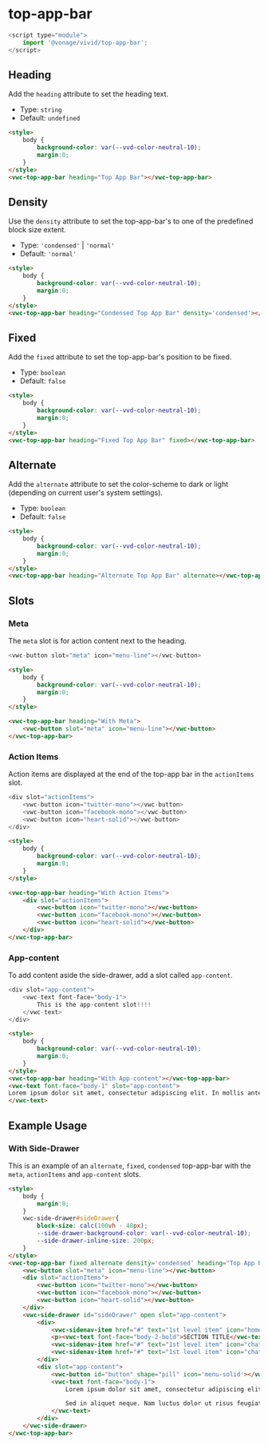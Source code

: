 # top-app-bar

```js
<script type="module">
    import '@vonage/vivid/top-app-bar';
</script>
```

## Heading
Add the `heading` attribute to set the heading text.

- Type: `string`
- Default: `undefined`

```html preview
<style>
    body {
        background-color: var(--vvd-color-neutral-10);
        margin:0;
    }
</style>
<vwc-top-app-bar heading="Top App Bar"></vwc-top-app-bar>
```

## Density

Use the `density` attribute to set the top-app-bar's to one of the predefined block size extent.

- Type: `'condensed'` | `'normal'`
- Default: `'normal'`

```html preview
<style>
    body {
        background-color: var(--vvd-color-neutral-10);
        margin:0;
    }
</style>
<vwc-top-app-bar heading="Condensed Top App Bar" density='condensed'></vwc-top-app-bar>
```

## Fixed
Add the `fixed` attribute to set the top-app-bar's position to be fixed.

- Type: `boolean`
- Default: `false`

```html preview
<style>
    body {
        background-color: var(--vvd-color-neutral-10);
        margin:0;
    }
</style>
<vwc-top-app-bar heading="Fixed Top App Bar" fixed></vwc-top-app-bar>
```

## Alternate

Add the `alternate` attribute to set the color-scheme to dark or light (depending on current user's system settings).

- Type: `boolean`
- Default: `false`

```html preview
<style>
    body {
        background-color: var(--vvd-color-neutral-10);
        margin:0;
    }
</style>
<vwc-top-app-bar heading="Alternate Top App Bar" alternate></vwc-top-app-bar>
```

## Slots

### Meta
The `meta` slot is for action content next to the heading.

```js
<vwc-button slot="meta" icon="menu-line"></vwc-button>
```

```html preview
<style>
    body {
        background-color: var(--vvd-color-neutral-10);
        margin:0;
    }
</style>

<vwc-top-app-bar heading="With Meta">
    <vwc-button slot="meta" icon="menu-line"></vwc-button>
</vwc-top-app-bar>
```

### Action Items
Action items are displayed at the end of the top-app bar in the `actionItems` slot.

```js
<div slot="actionItems">
    <vwc-button icon="twitter-mono"></vwc-button>
    <vwc-button icon="facebook-mono"></vwc-button>
    <vwc-button icon="heart-solid"></vwc-button>
</div>
```

```html preview
<style>
    body {
        background-color: var(--vvd-color-neutral-10);
        margin:0;
    }
</style>

<vwc-top-app-bar heading="With Action Items">
    <div slot="actionItems">
        <vwc-button icon="twitter-mono"></vwc-button>
        <vwc-button icon="facebook-mono"></vwc-button>
        <vwc-button icon="heart-solid"></vwc-button>
    </div>
</vwc-top-app-bar>
```

### App-content

To add content aside the side-drawer, add a slot called `app-content`.

```js
<div slot="app-content">
    <vwc-text font-face="body-1">
        This is the app-content slot!!!!
    </vwc-text>
</div>
```
```html preview
<style>
    body {
        background-color: var(--vvd-color-neutral-10);
        margin:0;
    }
</style>
<vwc-top-app-bar heading="With App-content"></vwc-top-app-bar>
<vwc-text font-face="body-1" slot="app-content">
Lorem ipsum dolor sit amet, consectetur adipiscing elit. In mollis ante est, ac porta sapien rutrum in. Fusce id pulvinar massa. In est erat, gravida sed velit id, tempus tempus metus. Proin mollis auctor orci. Curabitur vestibulum elementum imperdiet. Mauris ac nisl vel nisi auctor sodales. Vestibulum vel rutrum leo, a convallis tellus. Aliquam vel ultricies elit, eget malesuada orci. Praesent ut blandit nisl. Morbi ut ligula faucibus ante pellentesque condimentum sit amet ac dui. Suspendisse potenti. Ut et massa arcu. Pellentesque pellentesque id tortor at ornare.
</vwc-text>
```


## Example Usage

### With Side-Drawer

This is an example of an `alternate`, `fixed`, `condensed` top-app-bar with the `meta`, `actionItems` and `app-content` slots.

```html preview
<style>
    body {
        margin:0;
    }
    vwc-side-drawer#sideDrawer{
        block-size: calc(100vh - 48px);
        --side-drawer-background-color: var(--vvd-color-neutral-10);
        --side-drawer-inline-size: 200px;
    }
</style>
<vwc-top-app-bar fixed alternate density='condensed' heading="Top App Bar with Side Drawer">
    <vwc-button slot="meta" icon="menu-line"></vwc-button>
    <div slot="actionItems">
        <vwc-button icon="twitter-mono"></vwc-button>
        <vwc-button icon="facebook-mono"></vwc-button>
        <vwc-button icon="heart-solid"></vwc-button>
    </div>
    <vwc-side-drawer id="sideDrawer" open slot="app-content">
        <div>
            <vwc-sidenav-item href="#" text="1st level item" icon="home-line"></vwc-sidenav-item>
            <p><vwc-text font-face="body-2-bold">SECTION TITLE</vwc-text></p>
            <vwc-sidenav-item href="#" text="1st level item" icon="chat-line"></vwc-sidenav-item>
            <vwc-sidenav-item href="#" text="1st level item" icon="chat-line"></vwc-sidenav-item>
        </div>
        <div slot="app-content">
            <vwc-button id="button" shape="pill" icon='menu-solid'></vwc-button>
            <vwc-text font-face="body-1">
                Lorem ipsum dolor sit amet, consectetur adipiscing elit. In mollis ante est, ac porta sapien rutrum in. Fusce id pulvinar massa. In est erat, gravida sed velit id, tempus tempus metus. Proin mollis auctor orci. Curabitur vestibulum elementum imperdiet. Mauris ac nisl vel nisi auctor sodales. Vestibulum vel rutrum leo, a convallis tellus. Aliquam vel ultricies elit, eget malesuada orci. Praesent ut blandit nisl. Morbi ut ligula faucibus ante pellentesque condimentum sit amet ac dui. Suspendisse potenti. Ut et massa arcu. Pellentesque pellentesque id tortor at ornare.

                Sed in aliquet neque. Nam luctus dolor ut risus feugiat, ut vehicula dui rhoncus. Integer sit amet mi vel urna varius porttitor in nec metus. Phasellus et turpis et odio rhoncus volutpat. Morbi magna dui, ultricies venenatis velit nec, varius ultrices tellus. In hac habitasse platea dictumst. Donec posuere est vitae turpis dapibus, eu luctus nunc gravida. Duis orci felis, rhoncus eu sollicitudin quis, venenatis quis ex. Aliquam malesuada, ante ut tempus placerat, lectus est molestie mi, non egestas dui quam vitae massa. Sed pharetra, turpis eget dapibus lobortis, purus neque consectetur orci, id efficitur tellus ante non odio. Mauris porttitor vitae justo dapibus convallis. Sed mattis vel diam nec convallis.
            </vwc-text>
        </div>
    </vwc-side-drawer>
</vwc-top-app-bar>
```